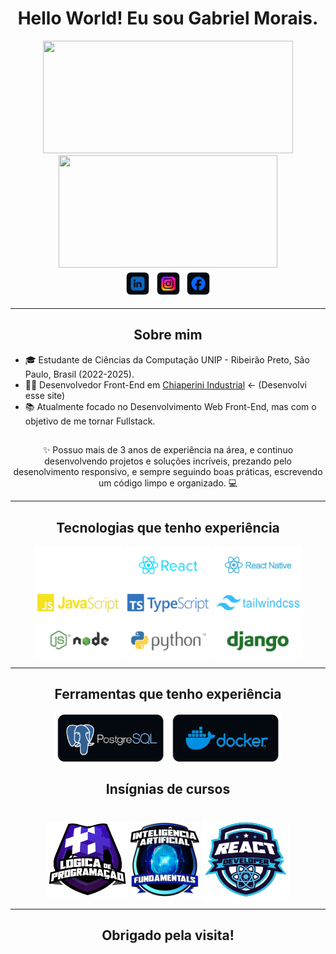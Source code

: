 <div align="center"><h1> Hello World! Eu sou Gabriel Morais.</h1></div>
<div style="display: flex;" align="center">
  <a href="https://github.com/GabrielMoraisDev/" >
   <img height="180em" width="400em" src="https://github-readme-stats.vercel.app/api?username=GabrielMoraisDev&show_icons=true&count_private=true&border_radius=10&bg_color=00000000&text_color=abd1ff&title_color=5ca5ff&icon_color=5ca5ff&hide_border=true">
   <img height="180em" width="350em" src="https://github-readme-stats.vercel.app/api/top-langs/?username=GabrielMoraisDev&layout=compact&langs_count=16&border_radius=10&bg_color=00000000&text_color=bfddff&title_color=5ca5ff&icon_color=5ca5ff&hide_border=true">
  </a>
</div>

<div align="center"> 
<!--   <a href="https://gabrielmoraisdev.github.io/Portfolio/src/" target="_blank"><img height="45" src="https://github.com/GabrielMoraisDev/GabrielMoraisDev/blob/main/img/portifolio.png"></a>  -->
  <a href="https://www.linkedin.com/in/gabriel-morais-a3ab91243/" target="_blank"><img height="45" src="https://github.com/GabrielMoraisDev/GabrielMoraisDev/blob/main/img/linkedin.png"></a> 
  <a href="https://www.instagram.com/biel_morais51/" target="_blank"><img height="45" src="https://github.com/GabrielMoraisDev/GabrielMoraisDev/blob/main/img/instagram.png"></a> 
 <a href="https://www.facebook.com/profile.php?id=100005731294669" target="_blank"><img height="45" src="https://github.com/GabrielMoraisDev/GabrielMoraisDev/blob/main/img/facebook.png"></a> 
</div>
<hr />
<section>
    <h2 align="center">Sobre mim</h2>
    <ul>
        <li>🎓 Estudante de Ciências da Computação UNIP - Ribeirão Preto, São Paulo, Brasil (2022-2025).</li>
        <li>👨‍💻 Desenvolvedor Front-End em <a href="https://www.chiaperini.com.br">Chiaperini Industrial</a> <- (Desenvolvi esse site)</li>
        <li>📚 Atualmente focado no Desenvolvimento Web Front-End, mas com o objetivo de me tornar Fullstack.</li>
    </ul>
</section>
<section align="center">
  <h2></h2>
       ✨ Possuo mais de 3 anos de experiência na área, e continuo desenvolvendo projetos e soluções incríveis, prezando pelo desenolvimento responsivo, e sempre seguindo boas práticas, escrevendo um código limpo e organizado. 💻
</section>

 <hr />

<section align="center">
 <h2 align="center">Tecnologias que tenho experiência</h2>
   <img align="center" alt="HTML" height="60" width="140" src="https://github.com/GabrielMoraisDev/GabrielMoraisDev/blob/main/img/NEXT.png">
   <img align="center" alt="CSS" height="60" width="140" src="https://github.com/GabrielMoraisDev/GabrielMoraisDev/blob/main/img/REACTJS.png">
   <img align="center" alt="JavaScript" height="60" width="140" src="https://github.com/GabrielMoraisDev/GabrielMoraisDev/blob/main/img/NATIVE.png">
   <img align="center" alt="Php" height="60" width="140" src="https://github.com/GabrielMoraisDev/GabrielMoraisDev/blob/main/img/JavaScript.png">
   <img align="center" alt="Python" height="60" width="140" src="https://github.com/GabrielMoraisDev/GabrielMoraisDev/blob/main/img/TSS.png">
   <img align="center" alt="Php" height="60" width="140" src="https://github.com/GabrielMoraisDev/GabrielMoraisDev/blob/main/img/TAILWIND.png">
   <img align="center" alt="Php" height="60" width="140" src="https://github.com/GabrielMoraisDev/GabrielMoraisDev/blob/main/img/NODE.png">
   <img align="center" alt="Php" height="60" width="140" src="https://github.com/GabrielMoraisDev/GabrielMoraisDev/blob/main/img/PY.png">
   <img align="center" alt="Php" height="60" width="140" src="https://github.com/GabrielMoraisDev/GabrielMoraisDev/blob/main/img/DJANGO.png">
</section>
 <hr />
<section align="center">
   <h2 align="center">Ferramentas que tenho experiência</h2>
   <img align="center" alt="postgres" height="80" width="180" src="https://github.com/GabrielMoraisDev/GabrielMoraisDev/blob/main/img/postgres.png">
   <img align="center" alt="docker.png" height="80" width="180" src="https://github.com/GabrielMoraisDev/GabrielMoraisDev/blob/main/img/docker.png">
  <div align="center"></div>
</section>

<section align="center" >
   <h2 align="center">Insígnias de cursos</h2>
  <br>
   <img align="center" alt="logic" height="120" width="130" src="https://github.com/GabrielMoraisDev/GabrielMoraisDev/blob/main/img/logic.png">
   <img align="center" alt="ia" height="120" width="110" src="https://github.com/GabrielMoraisDev/GabrielMoraisDev/blob/main/img/ia.png">
  <img align="center" alt="react" height="130" width="140" src="https://github.com/GabrielMoraisDev/GabrielMoraisDev/blob/main/img/reacty.png">
  <br>
  <div align="center"></div>
</section>


  <hr />
    <h2 align="center">Obrigado pela visita!</h2>
